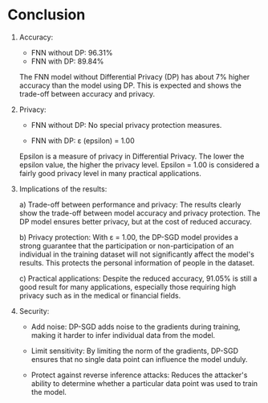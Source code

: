 # Conclusion

1. Accuracy:

    - FNN without DP: 96.31%
    - FNN with DP: 89.84%

    The FNN model without Differential Privacy (DP) has about 7% higher accuracy than the model using DP. This is expected and shows the trade-off between accuracy and privacy.

2. Privacy:

    - FNN without DP: No special privacy protection measures.

    - FNN with DP: ε (epsilon) = 1.00

    Epsilon is a measure of privacy in Differential Privacy. The lower the epsilon value, the higher the privacy level. Epsilon = 1.00 is considered a fairly good privacy level in many practical applications.

3. Implications of the results:

    a) Trade-off between performance and privacy:
    The results clearly show the trade-off between model accuracy and privacy protection. The DP model ensures better privacy, but at the cost of reduced accuracy.

    b) Privacy protection:
    With ε = 1.00, the DP-SGD model provides a strong guarantee that the participation or non-participation of an individual in the training dataset will not significantly affect the model's results. This protects the personal information of people in the dataset.

    c) Practical applications:
    Despite the reduced accuracy, 91.05% is still a good result for many applications, especially those requiring high privacy such as in the medical or financial fields.

4. Security:

    - Add noise: DP-SGD adds noise to the gradients during training, making it harder to infer individual data from the model.

    - Limit sensitivity: By limiting the norm of the gradients, DP-SGD ensures that no single data point can influence the model unduly.

    - Protect against reverse inference attacks: Reduces the attacker's ability to determine whether a particular data point was used to train the model.
